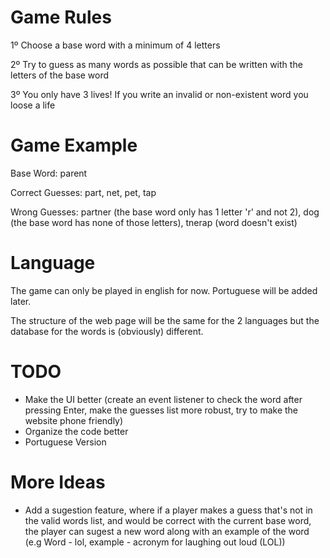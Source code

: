 # Game Rules
1º Choose a base word with a minimum of 4 letters

2º Try to guess as many words as possible that can be written with the letters of the base word

3º You only have 3 lives! If you write an invalid or non-existent word you loose a life

# Game Example
Base Word: parent

Correct Guesses: part, net, pet, tap

Wrong Guesses: partner (the base word only has 1 letter 'r' and not 2), dog (the base word has none of those letters), tnerap (word doesn't exist)

# Language
The game can only be played in english for now. Portuguese will be added later. 

The structure of the web page will be the same for the 2 languages but the database for the words is (obviously) different.

# TODO
- Make the UI better (create an event listener to check the word after pressing Enter, make the guesses list more robust, try to make the website phone friendly)
- Organize the code better
- Portuguese Version

# More Ideas
- Add a sugestion feature, where if a player makes a guess that's not in the valid words list, and would be correct with the current base word, the player can sugest a new word along with an example of the word (e.g Word - lol, example - acronym for laughing out loud (LOL))
